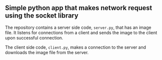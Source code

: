 ## Simple python app that makes network request using the socket library

The repository contains a server side code, `server.py`, that has an image file. It listens for connections from a client and sends the image to the client upon successful connection.

The client side code, `client.py`, makes a connection to the server and downloads the image file from the server.

